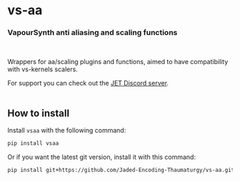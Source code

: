 # vs-aa

### VapourSynth anti aliasing and scaling functions

<br>

Wrappers for aa/scaling plugins and functions, aimed to have compatibility with vs-kernels scalers.

For support you can check out the [JET Discord server](https://discord.gg/XTpc6Fa9eB). <br><br>

## How to install

Install `vsaa` with the following command:

```sh
pip install vsaa
```

Or if you want the latest git version, install it with this command:

```sh
pip install git+https://github.com/Jaded-Encoding-Thaumaturgy/vs-aa.git
```
